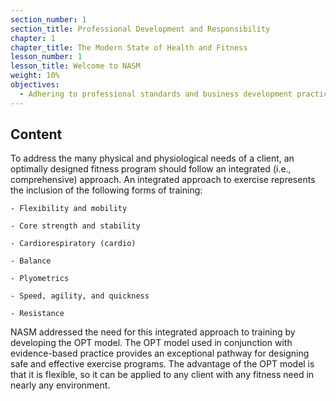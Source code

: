 ```yaml
---
section_number: 1
section_title: Professional Development and Responsibility
chapter: 1
chapter_title: The Modern State of Health and Fitness
lesson_number: 1
lesson_title: Welcome to NASM
weight: 10%
objectives:
  - Adhering to professional standards and business development practices.
---
```


## Content
To address the many physical and physiological needs of a client, an optimally designed fitness program should follow an integrated (i.e., comprehensive) approach. An integrated approach to exercise represents the inclusion of the following forms of training:

	- Flexibility and mobility

	- Core strength and stability

	- Cardiorespiratory (cardio)

	- Balance

	- Plyometrics

	- Speed, agility, and quickness

	- Resistance

NASM addressed the need for this integrated approach to training by developing the OPT model. The OPT model used in conjunction with evidence-based practice provides an exceptional pathway for designing safe and effective exercise programs. The advantage of the OPT model is that it is flexible, so it can be applied to any client with any fitness need in nearly any environment.